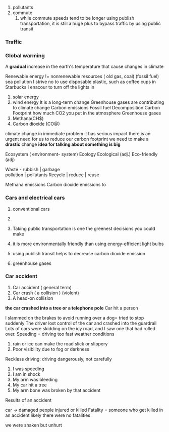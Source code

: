 
1. pollutants
2. commute
	1. while commute speeds tend to be longer using publish transportation, it is still a huge plus to bypass traffic by using public transit


### Traffic 

### Global warming

A __gradual__ increase in the earth's temperature that cause changes in climate

Renewable energy != nonrenewable resources ( old gas, coal) (fossil fuel)
sea pollution
I strive no to use disposable plastic, such as coffee cups in Starbucks
I enacour to turn off the lights in
1. solar energy
2. wind energy
It is a long-term change
Greenhouse gases are contributing to climate change
Carbon emissions
Fossil fuel
Decomposition
Carbon Footprint
	how much CO2 you put in the atmosphere 
Greenhouse gases
1. Methana(CH$)
2. Carbon dioxide (CO@)

climate change in immediate problem
it has serious impact
there is an urgent need for us to reduce our carbon footprint
we need to make a __drastic__ change
__idea for talking about something is big__




Ecosystem ( environment- system)
Ecology
Ecological (adj.)
Eco-friendly (adj)

Waste - rubbish | garbage  
pollution | pollutants 
Recycle | reduce | reuse





Methana emissions
Carbon dioxide emissions
to 


###  Cars and electrical cars


1. conventional cars
2. 


4. Taking public transportation is one the greenest decisions you could make
5. it is more environmentally friendly than using energy-efficient light bulbs
6. using publish transit helps to decrease carbon dioxide emission
7. greenhouse gases




### Car accident

1. Car accident ( general term)
2. Car crash ( a collision ) (violent)
3. A head-on collision


__the car crashed into a tree or a telephone pole__
Car hit a person

I slammed on the brakes to avoid running over a dog= tried to stop suddenly
The driver lost control of the car and crashed into the guardrail
Lots of cars were skidding on the icy road, and I saw one that had rolled over.
Speeding = driving too fast
weather conditions
1. rain or ice can make the road slick or slippery
2. Poor visibility due to fog or darkness

Reckless driving: driving dangerously, not carefully

1. I was speeding
2. I am in shock
3. My arm was bleeding
4. My car hit a tree
5.  My arm bone was broken by that accident




Results of an accident

car -> damaged
people injured or killed
Fatality = someone who get killed in an accident
likely there were no fatalities

we were shaken but unhurt
